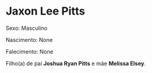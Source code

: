 # Jaxon Lee Pitts

Sexo: Masculino

Nascimento: None

Falecimento: None

Filho(a) de pai **Joshua Ryan Pitts** e mãe **Melissa Elsey**.
